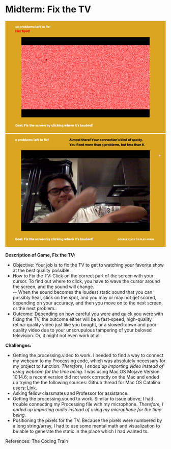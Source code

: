 # Midterm: Fix the TV

![](https://github.com/joshsanchez98/CreativeProgrammingAndElectronics/blob/master/Midterm/Screen%20Shot%202020-07-20%20at%204.13.04%20AM.png)
![](https://github.com/joshsanchez98/CreativeProgrammingAndElectronics/blob/master/Midterm/Screen%20Shot%202020-07-20%20at%204.13.29%20AM.png)

**Description of Game, Fix the TV:**

- Objective: Your job is to fix the TV to get to watching your favorite show at the best quality possible.
- How to Fix the TV:  Click on the correct part of the screen with your cursor.  To find out where to click, you have to wave the cursor around the screen, and the sound will change.  
-- When the sound becomes the loudest static sound that you can possibly hear, click on the spot, and you may or may not get scored, depending on your accuracy, and then you move on to the next screen, or the next problem..
- Outcome: Depending on how careful you were and quick you were with fixing the TV,  the outcome either will be a fast-speed, high-quality retina-quality video just like you bought, or a slowed-down and poor quality video due to your unscrupulous tampering of your beloved television. Or, it might not even work at all. 

**Challenges:**
- Getting the processing.video to work.  I needed to find a way to connect my webcam to my Processing code, which was absolutely necessary for my project to function.  *Therefore, I ended up importing video instead of using webcam for the time being.* I was using Mac OS Mojave Version 10.14.6; a recent version did not work correctly on the Mac and ended up trying the the following sources:
Github thread for Mac OS Catalina users: [Link.](https://github.com/processing/processing-video/issues/134#issuecomment-550359384)
- Asking fellow classmates and Professor for assistance.
- Getting the processing.sound to work.  Similar to issue above, I had trouble connecting my Processing file with my microphone.  *Therefore, I ended up importing audio instead of using my microphone for the time being.*
- Positioning the pixels for the TV.  Because the pixels were numbered by a long string/array, I had to use some mental math and visualization to be able to generate the static in the place which I had wanted to.

References:
The Coding Train
